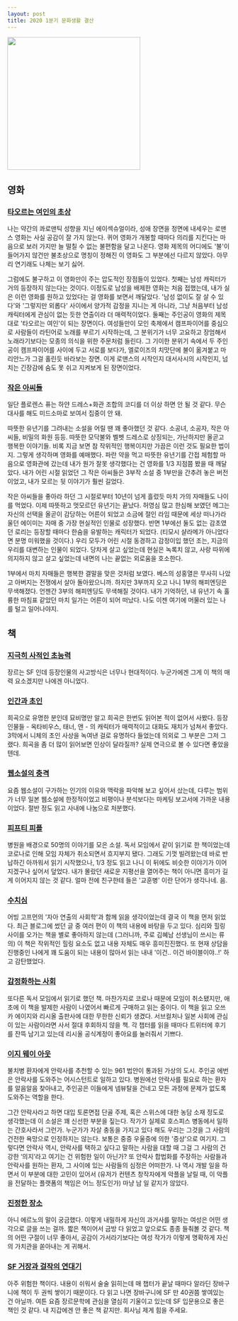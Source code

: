 ```yaml
---
layout: post
title: 2020 1분기 문화생활 결산
---
```


<img src="https://user-images.githubusercontent.com/8778711/152291628-46e68358-4176-43fa-b10a-0bd54187717b.png" width="300" />

## 영화
### [타오르는 여인의 초상](https://movie.naver.com/movie/bi/mi/basic.naver?code=185282)
나는 약간의 콰로맨틱 성향을 지닌 에이섹슈얼이라, 성애 장면을 정면에 내세우는 로맨스 영화는 사실 공감이 잘 가지 않는다. 퀴어 영화가 개봉할 때마다 의리를 지킨다는 마음으로 보러 가지만 늘 떨칠 수 없는 불편함을 달고 나온다. 영화 제목의 어디에도 '불'이 들어가지 않건만 불초상으로 명칭이 정해진 이 영화도 그 부분에선 다르지 않았다. 아무리 연기래도 나체는 보기 싫어.

그럼에도 불구하고 이 영화만이 주는 압도적인 장점들이 있었다. 첫째는 남성 캐릭터가 거의 등장하지 않는다는 것이다. 이정도로 남성을 배제한 영화는 처음 접했는데, 내가 실은 이런 영화를 원하고 있었다는 걸 영화를 보면서 깨달았다. '남성 없이도 잘 살 수 있다'와 '그렇지만 외롭다' 사이에서 양가적 감정을 지니는 게 아니라, 그냥 처음부터 남성 캐릭터에게 관심이 없는 듯한 연출이라 더 매력적이었다. 둘째는 주인공이 영화의 제목대로 '타오르는 여인'이 되는 장면이다. 여성들만이 모인 축제에서 캠프파이어를 중심으로 사람들이 라틴어로 노래를 부르기 시작하는데, 그 분위기가 너무 고요하고 장엄해서 노래라기보다는 모종의 의식을 위한 주문처럼 들린다. 그 기이한 분위기 속에서 두 주인공이 캠프파이어를 사이에 두고 서로를 보다가, 엘로이즈의 치맛단에 불이 옮겨붙고 마리안느가 그걸 홀린듯 바라보는 장면. 이게 로맨스의 시작인지 대서사시의 시작인지, 넘치는 긴장감에 숨도 못 쉬고 지켜보게 된 장면이었다.

### [작은 아씨들](https://movie.naver.com/movie/bi/mi/basic.nhn?code=186613)
일단 플로렌스 퓨는 하얀 드레스+화관 조합의 코디를 더 이상 하면 안 될 것 같다. 무슨 대사를 해도 미드소마로 보여서 집중이 안 돼.

따뜻한 유년기를 그려내는 소설을 어릴 땐 꽤 좋아했던 것 같다. 소공녀, 소공자, 작은 아씨들, 비밀의 화원 등등. 따뜻한 모닥불와 벨벳 드레스로 상징되는, 가난하지만 올곧고 행복한 이야기들. 비록 지금 보면 참 작위적인 행복이지만 가끔은 이런 것도 필요한 법이지. 그렇게 생각하며 영화를 예매했다. 파란 약을 먹고 따뜻한 유년기를 간접 체험할 마음으로 영화관에 갔는데 내가 뭔가 잘못 생각했다는 건 영화를 1/3 지점쯤 봤을 때 깨달았다. 내가 어린 시절 읽었던 그 작은 아씨들은 3부작 소설 중 1부만을 간추려 놓은 버전이었고, 내가 모르는 뒷 이야기가 훨씬 길었다.

작은 아씨들을 좋아라 하던 그 시절로부터 10년이 넘게 흘렀듯 마치 가의 자매들도 나이를 먹었다. 이제 따뜻하고 멋모르던 유년기는 끝났다. 허영심 많고 한심해 보였던 메그는 자신의 선택을 올곧이 감당하는 어른이 되었고 소금에 절인 라임 때문에 세상 떠나가라 울던 에이미는 자매 중 가장 현실적인 인물로 성장했다. 반면 1부에선 둘도 없는 감초였던 로리는 등장할 때마다 한숨을 유발하는 캐릭터가 되었다. (티모시 샬라메가 아니었다면 분명 미워했을 것이다.) 우리 모두가 어린 시절 동경하고 감정이입 했던 조는, 지금의 우리를 대변하는 인물이 되었다. 당차게 살고 싶었는데 현실은 녹록치 않고, 사랑 따위에 의지하지 않고 살고 싶었는데 내면의 나는 끝없는 외로움을 호소한다. 

1부에서 마치 자매들은 행복한 결말을 맞은 것처럼 보였다. 베스의 성홍열은 무사히 나았고 아버지는 전쟁에서 살아 돌아왔으니까. 하지만 3부까지 오고 나니 1부의 해피엔딩은 무색해졌다. 언젠간 3부의 해피엔딩도 무색해질 것이다. 내가 기억하던, 내 유년기 속 훌륭한 마침표 같았던 마치 일가는 어른이 되어 떠났다. 나도 이젠 여기에 머물러 있는 나를 털고 일어나야지.

## 책
### [지극히 사적인 초능력](http://book.naver.com/bookdb/book_detail.php?bid=15030031)
장르는 SF 인데 등장인물의 사고방식은 너무나 현대적이다. 누군가에겐 그게 이 책의 매력 요소겠지만 나에겐 아니었다. 

### [인간과 초인](http://book.naver.com/bookdb/book_detail.php?bid=7137640)
희곡으로 유명한 분인데 묘비명만 알고 희곡은 한번도 읽어본 적이 없어서 사봤다. 등장인물들 - 옥타비우스, 태너, 앤 - 의 캐릭터가 매력적이고 대화도 재치가 넘쳐서 좋았다. 3막에서 니체의 초인 사상을 녹여낸 걸로 유명하다 들었는데 의외로 그 부분은 그저 그랬다. 희곡을 좀 더 많이 읽어보면 인상이 달라질까? 실제 연극으로 볼 수 있다면 좋았을텐데.

### [웹소설의 충격](http://book.naver.com/bookdb/book_detail.php?bid=14204641)
요즘 웹소설이 구가하는 인기의 이유와 맥락을 파악해 보고 싶어서 샀는데, 다루는 범위가 너무 일본 웹소설에 한정적이었고 비평이나 분석보다는 마케팅 보고서에 가까운 내용이었다. 절반 정도 읽고 사내에 나눔으로 처분했다.

### [피프티 피플](http://book.naver.com/bookdb/book_detail.php?bid=11306271)
병원을 배경으로 50명의 이야기를 모은 소설. 독서 모임에서 같이 읽기로 한 책이었는데 코로나로 인해 모임 자체가 취소되면서 흐지부지 됐다. 그래도 기껏 빌려왔는데 바로 반납하긴 아까워서 읽기 시작했으나, 1/3 정도 읽고 나니 이 뒤에도 비슷한 이야기가 이어지겠구나 싶어서 덮었다. 내가 몰랐던 새로운 지평선을 열어주는 책이 아니면 흥미가 길게 이어지지 않는 것 같다. 얼마 전에 친구한테 들은 '교훈병' 이란 단어가 생각나네. 음.

### [수치심](http://book.naver.com/bookdb/book_detail.php?bid=15765879)
어빙 고프먼의 '자아 연출의 사회학'과 함께 읽을 생각이었는데 결국 이 책을 먼저 읽었다. 최근 블로그에 썼던 글 중 여러 편이 이 책의 내용에 바탕을 두고 있다. 심리와 힐링 사이를 오가는 책을 별로 좋아하지 않는데 (그러니까, 주로 김혜남 선생님이 쓰시는 류의) 이 책은 작위적인 힐링 요소도 없고 내용 자체도 매우 흥미진진했다. 또 현재 상담을 진행중인 나에게 꽤 도움이 되는 내용이 많아서 읽는 내내 '이건.. 이건 바이블이야..!' 하고 감탄했었다.

### [감정화하는 사회](http://book.naver.com/bookdb/book_detail.php?bid=16109184)
또다른 독서 모임에서 읽기로 했던 책. 마찬가지로 코로나 때문에 모임이 취소됐지만, 애초에 이 책을 발제한 사람이 나였어서 빠르게 구매하고 읽는 중이다. 이 책을 읽고 오쓰카 에이지와 리시올 출판사에 대한 무한한 신뢰가 생겼다. 서브컬처나 일본 사회에 관심이 있는 사람이라면 사서 절대 후회하지 않을 책. 각 챕터를 읽을 때마다 트위터에 후기를 잔뜩 남기고 있는데 리시올 공식계정이 좋아요를 눌러줘서 기쁘다.

### [이지 웨이 아웃](http://book.naver.com/bookdb/book_detail.php?bid=15404383)
불치병 환자에게 안락사를 추천할 수 있는 961 법안이 통과된 가상의 도시. 주인공 에번은 안락사를 도와주는 어시스턴트로 일하고 있다. 병원에선 안락사를 필요로 하는 환자를 알음알음 찾아내고, 주인공은 이들에게 넴뷰탈을 건네고 모든 과정에 문제가 없도록 도와주는 역할을 한다.

그간 안락사라고 하면 대입 토론면접 단골 주제, 혹은 스위스에 대한 농담 소재 정도로 생각했는데 이 소설은 꽤 신선한 부분을 짚는다. 작가가 실제로 호스피스 병동에서 일하는 간호사라서 그런가. 누군가가 자살 충동을 가지고 있다 해도 우리는 그것을 그 사람의 건전한 욕망으로 인정하지는 않는다. 보통은 중증 우울증에 의한 '증상'으로 여기지. 그렇다면 안락사 역시, 안락사를 택하고 싶다고 말하는 사람을 대할 때 그걸 그 사람의 건강한 ‘의지’라고 여기는 건 위험한 일이 아닌가? 또 안락사 합법화를 주장하는 사람들과 안락사를 원하는 환자, 그 사이에 있는 사람들의 심정은 어떠한가. 나 역시 개발 일을 하면서 이 부분에 대한 고민이 있어서 (유저가 컨텐츠 창작자에게 악플을 날릴 때, 이 악플을 전달하는 플랫폼의 책임은 어느 정도인가) 마냥 남 일 같지가 않았다.

### [진정한 장소](http://book.naver.com/bookdb/book_detail.php?bid=15001907)
아니 에르노의 말이 궁금했다. 이렇게 내밀하게 자신의 과거사를 말하는 여성은 어떤 생각으로 글을 쓰는 걸까. 
짧은 책이어서 금방 다 읽었고 앞으로도 종종 들춰볼 것 같다. 책의 어떤 구절이 너무 좋아서, 공감이 가서라기보다는 여성 작가가 이렇게 명확하게 자신의 가치관을 쏟아내는 게 귀해서.

### [SF 거장과 걸작의 연대기](http://book.naver.com/bookdb/book_detail.php?bid=15975552)
아주 위험한 책이다. 내용이 쉬워서 술술 읽히는데 매 챕터가 끝날 때마다 알라딘 장바구니에 책이 두 권씩 쌓이기 때문이다. 다 읽고 나면 장바구니에 SF 만 40권쯤 쌓여있는 건 아닐까. 여튼 요즘 장르문학에 관심을 열심히 기울이고 있는데 SF 입문용으로 좋은 책인 것 같다. 내 지갑에겐 안 좋은 책 같지만. 회사님 제게 힘을 주세요. 
